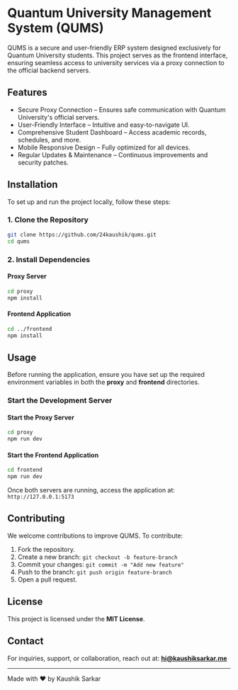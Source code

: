 # Quantum University Management System (QUMS)

QUMS is a secure and user-friendly ERP system designed exclusively for Quantum University students. This project serves as the frontend interface, ensuring seamless access to university services via a proxy connection to the official backend servers.

## Features

- Secure Proxy Connection – Ensures safe communication with Quantum University's official servers.
- User-Friendly Interface – Intuitive and easy-to-navigate UI.
- Comprehensive Student Dashboard – Access academic records, schedules, and more.
- Mobile Responsive Design – Fully optimized for all devices.
- Regular Updates & Maintenance – Continuous improvements and security patches.

## Installation

To set up and run the project locally, follow these steps:

### 1. Clone the Repository
```bash
git clone https://github.com/24kaushik/qums.git
cd qums
```

### 2. Install Dependencies

#### Proxy Server
```bash
cd proxy
npm install
```

#### Frontend Application
```bash
cd ../frontend
npm install
```

## Usage

Before running the application, ensure you have set up the required environment variables in both the **proxy** and **frontend** directories.

### Start the Development Server

#### Start the Proxy Server
```bash
cd proxy
npm run dev
```

#### Start the Frontend Application
```bash
cd frontend
npm run dev
```

Once both servers are running, access the application at:
`http://127.0.0.1:5173`

## Contributing

We welcome contributions to improve QUMS. To contribute:

1. Fork the repository.
2. Create a new branch: `git checkout -b feature-branch`
3. Commit your changes: `git commit -m "Add new feature"`
4. Push to the branch: `git push origin feature-branch`
5. Open a pull request.

## License

This project is licensed under the **MIT License**.

## Contact

For inquiries, support, or collaboration, reach out at: **hi@kaushiksarkar.me**

---

Made with ❤️ by Kaushik Sarkar

